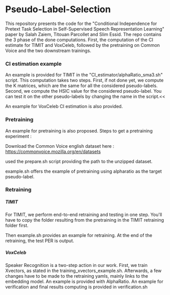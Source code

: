 # Pseudo-Label-Selection
This repository presents the code for the "Conditional Independence for Pretext Task Selection in Self-Supervised Speech Representation Learning" paper by Salah Zaiem, Titouan Parcollet and Slim Essid. The repo contains the 3 phase of the done computations. First, the computation of the CI estimate for TIMIT and VoxCeleb, followed by the pretraining on Common Voice and the two downstream trainings. 

### CI estimation example 
An example is provided for TIMIT in the "CI_estimator/alphaRatio_sma3.sh" script. This computation takes two steps. First, if not done yet, we compute the K matrices, which are the same for all the considered pseudo-labels. Second, we compute the HSIC value for the considered pseudo-label. You can test it on the other pseudo-labels by changing the name in the script.<<  


An example for VoxCeleb CI estimation is also provided. 

### Pretraining
An example for pretraining is also proposed. Steps to get a pretraining experiment : 

Download the Common Voice english dataset here : https://commonvoice.mozilla.org/en/datasets

used the prepare.sh script providing the path to the unzipped dataset. 

example.sh offers the example of pretraining using alpharatio as the target pseudo-label.

### Retraining 

##### TIMIT 


For TIMIT, we perform end-to-end retraining and testing in one step. You'll have to copy the folder resulting from the pretraining in the TIMIT retraining folder first.

Then example.sh provides an example for retraining. At the end of the retraining, the test PER is output. 


##### VoxCeleb

Speaker Recognition is a two-step action in our work. First, we train Xvectors, as stated in the training_xvectors_example.sh. Afterwards, a few changes have to be made to the retraining yamls, mainly links to the embedding model. An example is provided with AlphaRatio. An example for verification and final results computing is provided in verification.sh  
